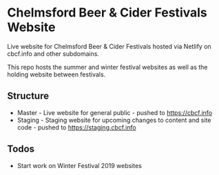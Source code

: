 # Chelmsford Beer & Cider Festivals Website

Live website for Chelmsford Beer & Cider Festivals hosted via Netlify on cbcf.info and other subdomains.

This repo hosts the summer and winter festival websites as well as the holding website between festivals.

## Structure

-   Master - Live website for general public - pushed to <https://cbcf.info>
-   Staging - Staging website for upcoming changes to content and site code - pushed to <https://staging.cbcf.info>

## Todos

-  Start work on Winter Festival 2019 websites

